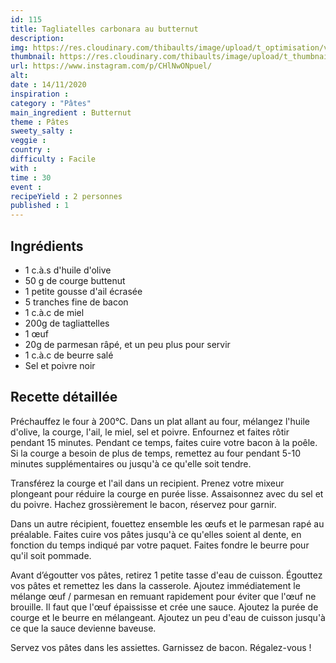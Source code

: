 ```yaml
---
id: 115
title: Tagliatelles carbonara au butternut
description: 
img: https://res.cloudinary.com/thibaults/image/upload/t_optimisation/v1605387431/Recipes/20201114_tagliatelles_carbonara_courges.jpg
thumbnail: https://res.cloudinary.com/thibaults/image/upload/t_thumbnail_josie/v1605387431/Recipes/20201114_tagliatelles_carbonara_courges.jpg
url: https://www.instagram.com/p/CHlNwONpuel/
alt: 
date : 14/11/2020
inspiration : 
category : "Pâtes"
main_ingredient : Butternut
theme : Pâtes
sweety_salty : 
veggie : 
country :
difficulty : Facile
with : 
time : 30
event :
recipeYield : 2 personnes
published : 1
---
```


## Ingrédients
 - 1 c.à.s d'huile d'olive
 - 50 g de courge buttenut
 - 1 petite gousse d'ail écrasée
 - 5 tranches fine de bacon
 - 1 c.à.c de miel
 - 200g de tagliattelles
 - 1 œuf
 - 20g de parmesan râpé, et un peu plus pour servir
 - 1 c.à.c de beurre salé
 - Sel et poivre noir

## Recette détaillée
Préchauffez le four à 200°C. Dans un plat allant au four, mélangez l'huile d'olive, la courge, l'ail, le miel, sel et poivre. Enfournez et faites rôtir pendant 15 minutes. Pendant ce temps, faites cuire votre bacon à la poêle. Si la courge a besoin de plus de temps, remettez au four pendant 5-10 minutes supplémentaires ou jusqu'à ce qu'elle soit tendre.

Transférez la courge et l'ail dans un recipient. Prenez votre mixeur plongeant pour réduire la courge en purée lisse. Assaisonnez avec du sel et du poivre. Hachez grossièrement le bacon, réservez pour garnir.

Dans un autre récipient, fouettez ensemble les œufs et le parmesan rapé au préalable. Faites cuire vos pâtes jusqu'à ce qu'elles soient al dente, en fonction du temps indiqué par votre paquet. Faites fondre le beurre pour qu'il soit pommade.

Avant d’égoutter vos pâtes, retirez 1 petite tasse d'eau de cuisson. Égouttez vos pâtes et remettez les dans la casserole. Ajoutez immédiatement le mélange œuf / parmesan en remuant rapidement pour éviter que l'œuf ne brouille. Il faut que l'œuf épaississe et crée une sauce. Ajoutez la purée de courge et le beurre en mélangeant. Ajoutez un peu d'eau de cuisson jusqu'à ce que la sauce devienne baveuse.

Servez vos pâtes dans les assiettes. Garnissez de bacon. Régalez-vous !
